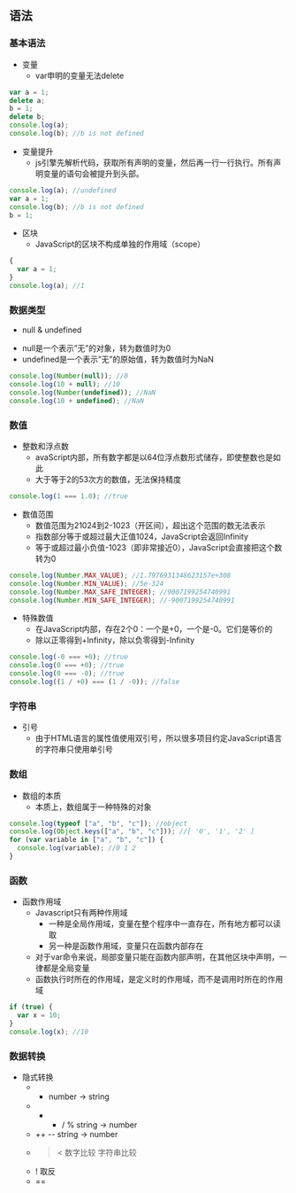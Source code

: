 ## 语法
### 基本语法
* 变量
  - var申明的变量无法delete
```javascript
var a = 1;
delete a;
b = 1;
delete b;
console.log(a);
console.log(b); //b is not defined
```
* 变量提升
  - js引擎先解析代码，获取所有声明的变量，然后再一行一行执行。所有声明变量的语句会被提升到头部。
```javascript
console.log(a); //undefined
var a = 1;
console.log(b); //b is not defined
b = 1;
```
* 区块
  - JavaScript的区块不构成单独的作用域（scope）
```javascript
{
  var a = 1;
}
console.log(a); //1
```
### 数据类型
* null & undefined
 - null是一个表示”无”的对象，转为数值时为0
 - undefined是一个表示”无”的原始值，转为数值时为NaN
```javascript
console.log(Number(null)); //0
console.log(10 + null); //10
console.log(Number(undefined)); //NaN
console.log(10 + undefined); //NaN
```
### 数值
* 整数和浮点数
  - avaScript内部，所有数字都是以64位浮点数形式储存，即使整数也是如此
  - 大于等于2的53次方的数值，无法保持精度
```javascript
console.log(1 === 1.0); //true
```
* 数值范围
  - 数值范围为21024到2-1023（开区间），超出这个范围的数无法表示
  - 指数部分等于或超过最大正值1024，JavaScript会返回Infinity
  - 等于或超过最小负值-1023（即非常接近0），JavaScript会直接把这个数转为0
```javascript
console.log(Number.MAX_VALUE); //1.7976931348623157e+308
console.log(Number.MIN_VALUE); //5e-324
console.log(Number.MAX_SAFE_INTEGER); //9007199254740991
console.log(Number.MIN_SAFE_INTEGER); //-9007199254740991
```
* 特殊数值
  - 在JavaScript内部，存在2个0：一个是+0，一个是-0。它们是等价的
  - 除以正零得到+Infinity，除以负零得到-Infinity
```javascript
console.log(-0 === +0); //true
console.log(0 === +0); //true
console.log(0 === -0); //true
console.log((1 / +0) === (1 / -0)); //false
```
### 字符串
* 引号
  - 由于HTML语言的属性值使用双引号，所以很多项目约定JavaScript语言的字符串只使用单引号
### 数组
* 数组的本质
  - 本质上，数组属于一种特殊的对象
```javascript
console.log(typeof ["a", "b", "c"]); //object
console.log(Object.keys(["a", "b", "c"])); //[ '0', '1', '2' ]
for (var variable in ["a", "b", "c"]) {
  console.log(variable); //0 1 2
}
```
### 函数
* 函数作用域
  - Javascript只有两种作用域
    - 一种是全局作用域，变量在整个程序中一直存在，所有地方都可以读取
    - 另一种是函数作用域，变量只在函数内部存在
  - 对于var命令来说，局部变量只能在函数内部声明，在其他区块中声明，一律都是全局变量
  - 函数执行时所在的作用域，是定义时的作用域，而不是调用时所在的作用域
```javascript
if (true) {
  var x = 10;
}
console.log(x); //10
```
### 数据转换
* 隐式转换
    - + number -> string
    - - * / % string -> number
    - ++ -- string -> number
    - > < 数字比较 字符串比较
    - ! 取反
    - ==

